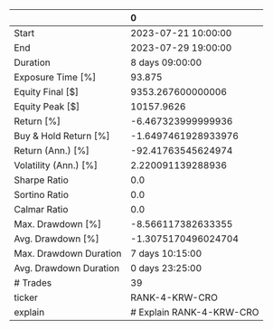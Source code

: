 |                        | 0                        |
|:-----------------------|:-------------------------|
| Start                  | 2023-07-21 10:00:00      |
| End                    | 2023-07-29 19:00:00      |
| Duration               | 8 days 09:00:00          |
| Exposure Time [%]      | 93.875                   |
| Equity Final [$]       | 9353.267600000006        |
| Equity Peak [$]        | 10157.9626               |
| Return [%]             | -6.467323999999936       |
| Buy & Hold Return [%]  | -1.6497461928933976      |
| Return (Ann.) [%]      | -92.41763545624974       |
| Volatility (Ann.) [%]  | 2.220091139288936        |
| Sharpe Ratio           | 0.0                      |
| Sortino Ratio          | 0.0                      |
| Calmar Ratio           | 0.0                      |
| Max. Drawdown [%]      | -8.566117382633355       |
| Avg. Drawdown [%]      | -1.3075170496024704      |
| Max. Drawdown Duration | 7 days 10:15:00          |
| Avg. Drawdown Duration | 0 days 23:25:00          |
| # Trades               | 39                       |
| ticker                 | RANK-4-KRW-CRO           |
| explain                | # Explain RANK-4-KRW-CRO |